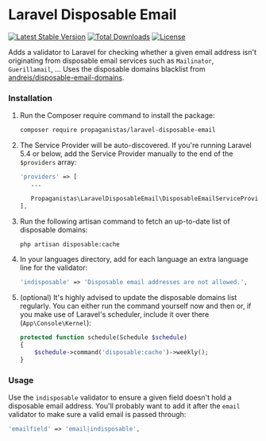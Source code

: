 # Laravel Disposable Email

[![Latest Stable Version](https://poser.pugx.org/propaganistas/laravel-disposable-email/v/stable)](https://packagist.org/packages/propaganistas/laravel-disposable-email)
[![Total Downloads](https://poser.pugx.org/propaganistas/laravel-disposable-email/downloads)](https://packagist.org/packages/propaganistas/laravel-disposable-email)
[![License](https://poser.pugx.org/propaganistas/laravel-disposable-email/license)](https://packagist.org/packages/propaganistas/laravel-disposable-email)

Adds a validator to Laravel for checking whether a given email address isn't originating from disposable email services such as `Mailinator`, `Guerillamail`, ...
Uses the disposable domains blacklist from [andreis/disposable-email-domains](https://github.com/andreis/disposable-email-domains).

### Installation

1. Run the Composer require command to install the package:

    ```bash
    composer require propaganistas/laravel-disposable-email
    ```

2. The Service Provider will be auto-discovered. If you're running Laravel 5.4 or below, add the Service Provider manually to the end of the `$providers` array:

     ```php
    'providers' => [
        ...
     
        Propaganistas\LaravelDisposableEmail\DisposableEmailServiceProvider::class,
    ],
    ```

3. Run the following artisan command to fetch an up-to-date list of disposable domains:
    
    ```bash
    php artisan disposable:cache
    ```

4. In your languages directory, add for each language an extra language line for the validator:

	```php
	'indisposable' => 'Disposable email addresses are not allowed.',
	```

5. (optional) It's highly advised to update the disposable domains list regularly. You can either run the command yourself now and then or, if you make use of Laravel's scheduler, include it over there (`App\Console\Kernel`):
    
    ```php
    protected function schedule(Schedule $schedule)
	{
        $schedule->command('disposable:cache')->weekly();
	}
    ```

### Usage

Use the `indisposable` validator to ensure a given field doesn't hold a disposable email address. You'll probably want to add it after the `email` validator to make sure a valid email is passed through:

```php
'emailfield' => 'email|indisposable',
```